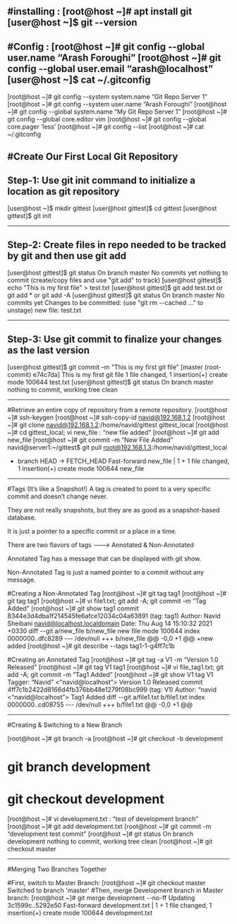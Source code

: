 
#installing : 
[root@host ~]# apt install git
[user@host ~]$ git --version
------
#Config : 
[root@host ~]# git config --global user.name “Arash Foroughi”
[root@host ~]# git config --global user.email “arash@localhost”
[user@host ~]$ cat ~/.gitconfig
-----
[root@host ~]# git config --system system.name “Git Repo Server 1”
[root@host ~]# git config --system user.name “Arash Foroughi”
[root@host ~]# git config --global system.name “My Git Repo Server 1”
[root@host ~]# git config --global core.editor vim
[root@host ~]# git config --global core.pager ‘less’
[root@host ~]# git config --list
[root@host ~]# cat ~/.gitconfig

#Create Our First Local Git Repository
---
Step-1: Use git init command to initialize a location as git repository
----

[user@host ~]$ mkdir gittest
[user@host gittest]$ cd gittest
[user@host gittest]$ git init

-----
Step-2: Create files in repo needed to be tracked by git and then use git add
-----

[user@host gittest]$ git status
   On branch master
   No commits yet
   nothing to commit (create/copy files and use "git add" to track)
[user@host gittest]$ echo “This is my first file” > test.txt
[user@host gittest]$ git add test.txt  or git add *  or  git add -A
[user@host gittest]$ git status
   On branch master
   No commits yet
   Changes to be committed:
     (use "git rm --cached <file>..." to unstage)
           new file:   test.txt

---
Step-3: Use git commit to finalize your changes as the last version
---

[user@host gittest]$ git commit –m “This is my first git file”
   [master (root-commit) e74c7da] This is my first git file
    1 file changed, 1 insertion(+)
    create mode 100644 test.txt
[user@host gittest]$ git status
   On branch master
   nothing to commit, working tree clean

   ------
#Retrieve an entire copy of repository from a remote repository.
[root@host ~]# ssh-keygen
[root@host ~]# ssh-copy-id navid@192.168.1.2
[root@host ~]# git clone navid@192.168.1.2:/home/navid/gittest gittest_local
[root@host ~]# cd gittest_local; vi new_file : “new file added”
[root@host ~]# git add new_file
[root@host ~]# git commit -m “New File Added”
navid@server1:~/gittest$ git pull root@192.168.1.3:/home/navid/gittest_local
   * branch            HEAD       -> FETCH_HEAD
   Fast-forward
   new_file | 1 +
   1 file changed, 1 insertion(+)
   create mode 100644 new_file

   -------
#Tags (It’s like a Snapshot!)
A tag is created to point to a very specific commit and doesn’t change never.

They are not really snapshots, but they are as good as a snapshot-based database.

It is just a pointer to a specific commit or a place in a time.

There are two flavors of tags    --->    Annotated & Non-Annotated

Annotated Tag has a message that can be displayed with git show.

Non-Annotated Tag is just a named pointer to a commit without any message.


#Creating a Non-Annotated Tag
[root@host ~]# git tag tag1
[root@host ~]# git tag
   tag1
[root@host ~]# vi file1.txt; git add -A; git commit -m “Tag Added”
[root@host ~]# git show tag1
   commit 8344e3d4dba1f214545fe6afce12034c04a63891 (tag: tag1)
   Author: Navid Sheibani <navid@localhost.localdomain>
   Date:   Thu Aug 14 15:10:32 2021 +0330
   diff --git a/new_file b/new_file
   new file mode 100644
   index 0000000..dfc8289
   --- /dev/null
   +++ b/new_file
   @@ -0,0 +1 @@
   +new added
[root@host ~]# git describe --tags
   tag1-1-g4ff7c1b


#Creating an Annotated Tag
[root@host ~]# git tag -a V1 -m “Version 1.0 Released”
[root@host ~]# git tag
   V1
   tag1
[root@host ~]# vi file_tag1.txt; git add -A; git commit -m “Tag1 Added”
[root@host ~]# git show V1
   tag V1
   Tagger: “Navid" <"navid@localhost”>
   Version 1.0 Released
   commit 4ff7c1b2422d8166d4fb376bb48e1279f08bc999 (tag: V1)
   Author: “navid <“navid@localhost”>
      Tag1 Added
   diff --git a/file1.txt b/file1.txt
   index 0000000..cd08755
   --- /dev/null
   +++ b/file1.txt
   @@ -0,0 +1 @@

----------

#Creating & Switching to a New Branch

   [root@host ~]# git branch -a
[root@host ~]# git checkout -b development
# git branch development
# git checkout development
[root@host ~]# vi development.txt : “test of development branch”
[root@host ~]# git add development.txt
[root@host ~]# git commit -m “development test commit”
[root@host ~]# git status
On branch development
nothing to commit, working tree clean
[root@host ~]# git checkout master

----------

#Merging Two Branches Together

#First, switch to Master Branch:
[root@host ~]# git checkout master
Switched to branch 'master'
#Then, merge Development branch in Master branch:
[root@host ~]# git merge development --no-ff
Updating 3c1599c..5292e50
Fast-forward
development.txt | 1 +
1 file changed, 1 insertion(+)
create mode 100644 development.txt
